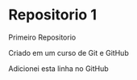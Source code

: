 # Repositorio 1
 Primeiro Repositorio

Criado em um curso de Git e GitHub

Adicionei esta linha no GitHub
